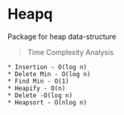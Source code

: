 # Heapq
Package for heap data-structure 
> Time Complexity Analysis
    
>   
    * Insertion - O(log n)
    * Delete Min - O(log n)
    * Find Min - O(1)
    * Heapify - O(n)
    * Delete -O(log n)
    * Heapsort - O(nlog n)
